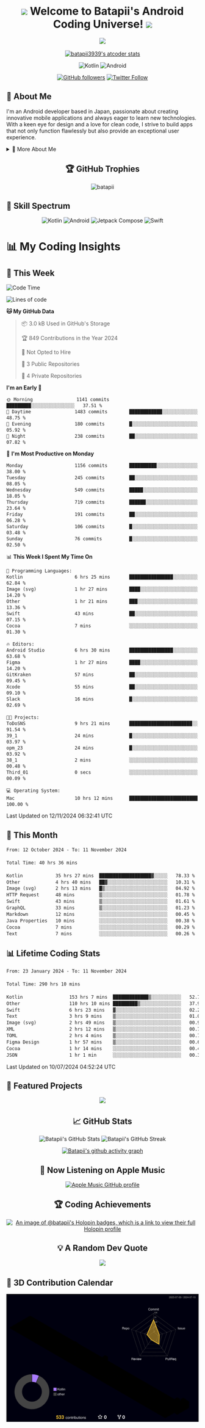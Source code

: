 <h1 align="center">
  <img src="https://media.giphy.com/media/hvRJCLFzcasrR4ia7z/giphy.gif" width="28">
  Welcome to Batapii's Android Coding Universe!
  <img src="https://media.giphy.com/media/hvRJCLFzcasrR4ia7z/giphy.gif" width="28">
</h1>

<p align="center">
  <img src="https://readme-typing-svg.herokuapp.com/?lines=Android+Developer+in+Japan;Always%20learning%20new%20things&font=Fira%20Code&center=true&width=440&height=45&color=f75c7e&vCenter=true&size=22">
</p>

<div align="center">

[![batapii3939's atcoder stats](https://atcoder-readme-stats.vercel.app/stats/batapii3939?theme=dark&show_history=5&width=450)](https://github.com/iwbc-mzk/atcoder-readme-stats)

![Kotlin](https://img.shields.io/badge/Kotlin-★☆☆☆☆☆☆☆☆☆-brightgreen)
![Android](https://img.shields.io/badge/Android-★☆☆☆☆☆☆☆☆☆-brightgreen)

  
[![GitHub followers](https://img.shields.io/github/followers/batapii?style=social)](https://github.com/batapii)
[![Twitter Follow](https://img.shields.io/twitter/follow/batapii?style=social)](https://twitter.com/batapii3939)

</div>

## 🚀 About Me
I'm an Android developer based in Japan, passionate about creating innovative mobile applications and always eager to learn new technologies. With a keen eye for design and a love for clean code, I strive to build apps that not only function flawlessly but also provide an exceptional user experience.

<details>
<summary>🌟 More About Me</summary>

- 🔭 I'm currently working on revolutionizing mobile productivity apps
- 🌱 I'm currently learning Kotlin Multiplatform and Jetpack Compose
- 👯 I'm looking to collaborate on open-source Android projects

</details>

<h2 align="center">🏆 GitHub Trophies</h2>
<p align="center">
  <img src="https://github-profile-trophy.vercel.app/?username=batapii&theme=nord&column=7&no-frame=true&no-bg=true&rank=SECRET,SSS,SS,S,AAA,AA,A,B,C,?" alt="batapii" />
</p>

## 🌈 Skill Spectrum

<div align="center">

![Kotlin](https://img.shields.io/badge/Kotlin-0095D5?style=for-the-badge&logo=kotlin&logoColor=white)
![Android](https://img.shields.io/badge/Android-3DDC84?style=for-the-badge&logo=android&logoColor=white)
![Jetpack Compose](https://img.shields.io/badge/Jetpack%20Compose-4285F4?style=for-the-badge&logo=jetpackcompose&logoColor=white)
![Swift](https://img.shields.io/badge/Swift-FA7343?style=for-the-badge&logo=swift&logoColor=white)

</div>


# 📊 My Coding Insights

## 📅 This Week
<!--START_SECTION:waka-week-->
![Code Time](http://img.shields.io/badge/Code%20Time-293%20hrs%2012%20mins-blue)

![Lines of code](https://img.shields.io/badge/From%20Hello%20World%20I%27ve%20Written-244.4%20thousand%20lines%20of%20code-blue)

**🐱 My GitHub Data** 

> 📦 3.0 kB Used in GitHub's Storage 
 > 
> 🏆 849 Contributions in the Year 2024
 > 
> 🚫 Not Opted to Hire
 > 
> 📜 3 Public Repositories 
 > 
> 🔑 4 Private Repositories 
 > 
**I'm an Early 🐤** 

```text
🌞 Morning                1141 commits        █████████░░░░░░░░░░░░░░░░   37.51 % 
🌆 Daytime                1483 commits        ████████████░░░░░░░░░░░░░   48.75 % 
🌃 Evening                180 commits         █░░░░░░░░░░░░░░░░░░░░░░░░   05.92 % 
🌙 Night                  238 commits         ██░░░░░░░░░░░░░░░░░░░░░░░   07.82 % 
```
📅 **I'm Most Productive on Monday** 

```text
Monday                   1156 commits        ██████████░░░░░░░░░░░░░░░   38.00 % 
Tuesday                  245 commits         ██░░░░░░░░░░░░░░░░░░░░░░░   08.05 % 
Wednesday                549 commits         █████░░░░░░░░░░░░░░░░░░░░   18.05 % 
Thursday                 719 commits         ██████░░░░░░░░░░░░░░░░░░░   23.64 % 
Friday                   191 commits         ██░░░░░░░░░░░░░░░░░░░░░░░   06.28 % 
Saturday                 106 commits         █░░░░░░░░░░░░░░░░░░░░░░░░   03.48 % 
Sunday                   76 commits          █░░░░░░░░░░░░░░░░░░░░░░░░   02.50 % 
```


📊 **This Week I Spent My Time On** 

```text
💬 Programming Languages: 
Kotlin                   6 hrs 25 mins       ████████████████░░░░░░░░░   62.84 % 
Image (svg)              1 hr 27 mins        ████░░░░░░░░░░░░░░░░░░░░░   14.20 % 
Other                    1 hr 21 mins        ███░░░░░░░░░░░░░░░░░░░░░░   13.36 % 
Swift                    43 mins             ██░░░░░░░░░░░░░░░░░░░░░░░   07.15 % 
Cocoa                    7 mins              ░░░░░░░░░░░░░░░░░░░░░░░░░   01.30 % 

🔥 Editors: 
Android Studio           6 hrs 30 mins       ████████████████░░░░░░░░░   63.68 % 
Figma                    1 hr 27 mins        ████░░░░░░░░░░░░░░░░░░░░░   14.20 % 
GitKraken                57 mins             ██░░░░░░░░░░░░░░░░░░░░░░░   09.45 % 
Xcode                    55 mins             ██░░░░░░░░░░░░░░░░░░░░░░░   09.10 % 
Slack                    16 mins             █░░░░░░░░░░░░░░░░░░░░░░░░   02.69 % 

🐱‍💻 Projects: 
ToDoSNS                  9 hrs 21 mins       ███████████████████████░░   91.54 % 
39_1                     24 mins             █░░░░░░░░░░░░░░░░░░░░░░░░   03.97 % 
opm_23                   24 mins             █░░░░░░░░░░░░░░░░░░░░░░░░   03.92 % 
38_1                     2 mins              ░░░░░░░░░░░░░░░░░░░░░░░░░   00.48 % 
Third_01                 0 secs              ░░░░░░░░░░░░░░░░░░░░░░░░░   00.09 % 

💻 Operating System: 
Mac                      10 hrs 12 mins      █████████████████████████   100.00 % 
```


 Last Updated on 12/11/2024 06:32:41 UTC
<!--END_SECTION:waka-week-->

## 📅 This Month
<!--START_SECTION:wakamonth-->

```txt
From: 12 October 2024 - To: 11 November 2024

Total Time: 40 hrs 36 mins

Kotlin            35 hrs 27 mins  ███████████████████▓░░░░░   78.33 %
Other             4 hrs 40 mins   ██▓░░░░░░░░░░░░░░░░░░░░░░   10.31 %
Image (svg)       2 hrs 13 mins   █▒░░░░░░░░░░░░░░░░░░░░░░░   04.92 %
HTTP Request      48 mins         ▒░░░░░░░░░░░░░░░░░░░░░░░░   01.78 %
Swift             43 mins         ▒░░░░░░░░░░░░░░░░░░░░░░░░   01.61 %
GraphQL           33 mins         ▒░░░░░░░░░░░░░░░░░░░░░░░░   01.23 %
Markdown          12 mins         ░░░░░░░░░░░░░░░░░░░░░░░░░   00.45 %
Java Properties   10 mins         ░░░░░░░░░░░░░░░░░░░░░░░░░   00.38 %
Cocoa             7 mins          ░░░░░░░░░░░░░░░░░░░░░░░░░   00.29 %
Text              7 mins          ░░░░░░░░░░░░░░░░░░░░░░░░░   00.26 %
```

<!--END_SECTION:wakamonth-->

## 📊 Lifetime Coding Stats

<!--START_SECTION:wakaalltime-->

```txt
From: 23 January 2024 - To: 11 November 2024

Total Time: 290 hrs 10 mins

Kotlin                 153 hrs 7 mins  █████████████▒░░░░░░░░░░░   52.77 %
Other                  110 hrs 10 mins █████████▒░░░░░░░░░░░░░░░   37.97 %
Swift                  6 hrs 23 mins   ▓░░░░░░░░░░░░░░░░░░░░░░░░   02.20 %
Text                   3 hrs 9 mins    ▒░░░░░░░░░░░░░░░░░░░░░░░░   01.09 %
Image (svg)            2 hrs 49 mins   ▒░░░░░░░░░░░░░░░░░░░░░░░░   00.98 %
XML                    2 hrs 12 mins   ▒░░░░░░░░░░░░░░░░░░░░░░░░   00.76 %
TOML                   2 hrs 4 mins    ▒░░░░░░░░░░░░░░░░░░░░░░░░   00.72 %
Figma Design           1 hr 57 mins    ▒░░░░░░░░░░░░░░░░░░░░░░░░   00.68 %
Cocoa                  1 hr 14 mins    ░░░░░░░░░░░░░░░░░░░░░░░░░   00.43 %
JSON                   1 hr 1 min      ░░░░░░░░░░░░░░░░░░░░░░░░░   00.35 %
```

<!--END_SECTION:wakaalltime-->

Last Updated on 10/07/2024 04:52:24 UTC

## 🌟 Featured Projects

<div align="center">
  <a href="https://github.com/batapii/ToDoSNS">
    <img src="https://github-readme-stats.vercel.app/api/pin/?username=batapii&repo=ToDoSNS&theme=radical" />
  </a>

## 📈 GitHub Stats

<div align="center">
  <img src="https://github-readme-stats.vercel.app/api?username=batapii&show_icons=true&theme=radical" alt="Batapii's GitHub Stats" />
  <img src="https://github-readme-streak-stats.herokuapp.com/?user=batapii&theme=radical" alt="Batapii's GitHub Streak" />
  
[![Batapii's github activity graph](https://github-readme-activity-graph.vercel.app/graph?username=batapii&theme=react-dark)](https://github.com/ashutosh00710/github-readme-activity-graph)
</div>

## 🎵 Now Listening on Apple Music

<div align="center">
  
[![Apple Music GitHub profile](https://music-profile.rayriffy.com/theme/dark.svg?uid=001005.6598667d2ffd4a10a4f429edd0ba24c4.1156)](https://github.com/rayriffy/apple-music-github-profile)

</div>


## 🏆 Coding Achievements

<div align="center">

[![An image of @batapii's Holopin badges, which is a link to view their full Holopin profile](https://holopin.me/batapii)](https://holopin.io/@batapii)

</div>

## 💡 A Random Dev Quote

<div align="center">

![](https://quotes-github-readme.vercel.app/api?type=horizontal&theme=radical)

</div>

</div>

## 🚀 3D Contribution Calendar

<div align="center">
  
![](./profile-3d-contrib/profile-night-rainbow.svg)

</div>
